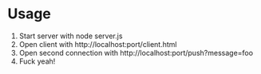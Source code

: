 # Usage
1. Start server with node server.js
2. Open client with http://localhost:port/client.html
3. Open second connection with http://localhost:port/push?message=foo
4. Fuck yeah!